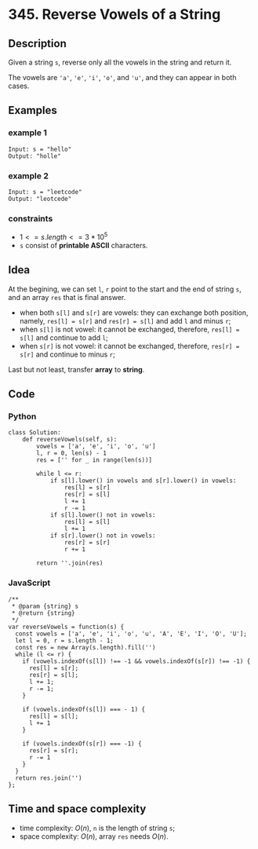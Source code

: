 # 345. Reverse Vowels of a String

## Description
Given a string `s`, reverse only all the vowels in the string and return it.

The vowels are `'a'`, `'e'`, `'i'`, `'o'`, and `'u'`, and they can appear in both cases.

## Examples
### example 1
```
Input: s = "hello"
Output: "holle"
```

### example 2
```
Input: s = "leetcode"
Output: "leotcede"
```

### constraints
- $1 <= s.length <= 3 * 10^5$
- `s` consist of **printable ASCII** characters.

## Idea
At the begining, we can set `l`, `r` point to the start and the end of string `s`, and an array `res` that is final answer.

- when both `s[l]` and `s[r]` are vowels: they can exchange both position, namely, `res[l] = s[r]` and `res[r] = s[l]` and add `l` and minus `r`;
- when `s[l]` is not vowel: it cannot be exchanged, therefore, `res[l] = s[l]` and continue to add `l`;
- when `s[r]` is not vowel: it cannot be exchanged, therefore, `res[r] = s[r]` and continue to minus `r`;

Last but not least, transfer **array** to **string**.

## Code
### Python
```
class Solution:
    def reverseVowels(self, s):
        vowels = ['a', 'e', 'i', 'o', 'u']
        l, r = 0, len(s) - 1
        res = ['' for _ in range(len(s))]

        while l <= r:
            if s[l].lower() in vowels and s[r].lower() in vowels:
                res[l] = s[r]
                res[r] = s[l]
                l += 1
                r -= 1
            if s[l].lower() not in vowels:
                res[l] = s[l]
                l += 1
            if s[r].lower() not in vowels:
                res[r] = s[r]
                r += 1
        
        return ''.join(res)
```

### JavaScript
```
/**
 * @param {string} s
 * @return {string}
 */
var reverseVowels = function(s) {
  const vowels = ['a', 'e', 'i', 'o', 'u', 'A', 'E', 'I', 'O', 'U'];
  let l = 0, r = s.length - 1;
  const res = new Array(s.length).fill('')
  while (l <= r) {
    if (vowels.indexOf(s[l]) !== -1 && vowels.indexOf(s[r]) !== -1) {
      res[l] = s[r];
      res[r] = s[l];
      l += 1;
      r -= 1;
    }

    if (vowels.indexOf(s[l]) === - 1) {
      res[l] = s[l];
      l += 1
    }

    if (vowels.indexOf(s[r]) === -1) {
      res[r] = s[r];
      r -= 1
    }
  }
  return res.join('')
};
```

## Time and space complexity
- time complexity: $O(n)$, `n` is the length of string `s`;
- space complexity: $O(n)$, array `res` needs $O(n)$.